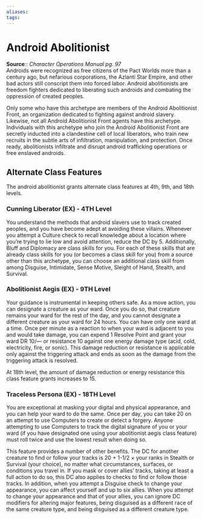 ```yaml
---
aliases: 
tags: 
---
```


# Android Abolitionist

**Source**:: _Character Operations Manual pg. 97_  
Androids were recognized as free citizens of the Pact Worlds more than a century ago, but nefarious corporations, the Azlanti Star Empire, and other bad actors still conscript them into forced labor. Android abolitionists are freedom fighters dedicated to liberating such androids and combating the oppression of created peoples.

Only some who have this archetype are members of the Android Abolitionist Front, an organization dedicated to fighting against android slavery. Likewise, not all Android Abolitionist Front agents have this archetype. Individuals with this archetype who join the Android Abolitionist Front are secretly inducted into a clandestine cell of local liberators, who train new recruits in the subtle arts of infiltration, manipulation, and protection. Once ready, abolitionists infiltrate and disrupt android trafficking operations or free enslaved androids.

## Alternate Class Features

The android abolitionist grants alternate class features at 4th, 9th, and 18th levels.  

### Cunning Liberator (EX) - 4TH Level

You understand the methods that android slavers use to track created peoples, and you have become adept at avoiding these villains. Whenever you attempt a Culture check to recall knowledge about a location where you’re trying to lie low and avoid attention, reduce the DC by 5. Additionally, Bluff and Diplomacy are class skills for you. For each of these skills that are already class skills for you (or becomes a class skill for you) from a source other than this archetype, you can choose an additional class skill from among Disguise, Intimidate, Sense Motive, Sleight of Hand, Stealth, and Survival.  

### Abolitionist Aegis (EX) - 9TH Level

Your guidance is instrumental in keeping others safe. As a move action, you can designate a creature as your ward. Once you do so, that creature remains your ward for the rest of the day, and you cannot designate a different creature as your ward for 24 hours. You can have only one ward at a time. Once per minute as a reaction to when your ward is adjacent to you and would take damage, you can expend 1 Resolve Point and grant your ward DR 10/— or resistance 10 against one energy damage type (acid, cold, electricity, fire, or sonic). This damage reduction or resistance is applicable only against the triggering attack and ends as soon as the damage from the triggering attack is resolved.

At 18th level, the amount of damage reduction or energy resistance this class feature grants increases to 15.

### Traceless Persona (EX) - 18TH Level

You are exceptional at masking your digital and physical appearance, and you can help your ward to do the same. Once per day, you can take 20 on an attempt to use Computers to create or detect a forgery. Anyone attempting to use Computers to track the digital signature of you or your ward (if you have designated one using your abolitionist aegis class feature) must roll twice and use the lowest result when doing so.

This feature provides a number of other benefits. The DC for another creature to find or follow your tracks is 20 + 1-1/2 × your ranks in Stealth or Survival (your choice), no matter what circumstances, surfaces, or conditions you travel in. If you mask or cover allies’ tracks, taking at least a full action to do so, this DC also applies to checks to find or follow those tracks. In addition, when you attempt a Disguise check to change your appearance, you can affect yourself and up to six allies. When you attempt to change your appearance and that of your allies, you can ignore DC modifiers for altering major features, being disguised as a different race of the same creature type, and being disguised as a different creature type.

